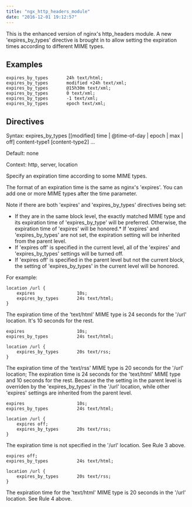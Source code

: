 ```yaml
---
title: "ngx_http_headers_module"
date: "2016-12-01 19:12:57"
---
```



This is the enhanced version of nginx's http_headers module. A new 'expires_by_types' directive is brought in to allow setting the expiration times according to different MIME types.

## Examples

```
expires_by_types       24h text/html;
expires_by_types       modified +24h text/xml;
expires_by_types       @15h30m text/xml;
expires_by_types       0 text/xml;
expires_by_types       -1 text/xml;
expires_by_types       epoch text/xml;
```

## Directives

Syntax: expires_by_types [[modified] time | @time-of-day | epoch | max | off] content-type1 [content-type2] ...

Default: none

Context: http, server, location

Specify an expiration time according to some MIME types.<p/>
The format of an expiration time is the same as nginx's 'expires'. You can add one or more MIME types after the time parameter. 

Note if there are both 'expires' and 'expires_by_types' directives being set:

*   If they are in the same block level, the exactly matched MIME type and its expiration time of 'expires_by_type' will be preferred. Otherwise, the expiration time of 'expires' will be honored.*   If 'expires' and 'expires_by_types' are not set, the expiration setting will be inherited from the parent level.
*   If 'expires off' is specified in the current level, all of the 'expires' and 'expires_by_types' settings will be turned off.
*   If 'expires off' is specified in the parent level but not the current block, the setting of 'expires_by_types' in the current level will be honored.

For example:

```
location /url {
    expires                10s;
    expires_by_types       24s text/html;
}
```

The expiration time of the 'text/html' MIME type is 24 seconds for the '/url' location. It's 10 seconds for the rest.

```
expires                    10s;
expires_by_types           24s text/html;

location /url {
    expires_by_types       20s text/rss;
}
```

The expiration time of the 'text/rss' MIME type is 20 seconds for the '/url' location; The expiration time is 24 seconds for the 'text/html' MIME type and 10 seconds for the rest. Because the the setting in the parent level is overriden by the 'expires_by_types' in the '/url' location, while other 'expires' settings are inherited from the parent level.

```
expires                    10s;
expires_by_types           24s text/html;

location /url {
    expires off;
    expires_by_types       20s text/rss;
}
```

The expiration time is not specified in the '/url' location. See Rule 3 above.

```
expires off;
expires_by_types           24s text/html;

location /url {
    expires_by_types       20s text/rss;
}
```

The expiration time for the 'text/html' MIME type is 20 seconds in the '/url' location. See Rule 4 above.
